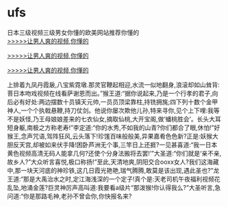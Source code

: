# ufs
日本三级视频三级男女你懂的欧美网站推荐你懂的
<br>[>>>>>让男人爽的视频,你懂的](https://dfghjke.com/?tt)

[>>>>>让男人爽的视频,你懂的](https://dfghjke.com/?tt)

[>>>>>让男人爽的视频,你懂的](https://dfghjke.com/?tt)   
    
上排着九凤丹霞扆,八宝紫霓墩.那灵官鞭起相迎,水流一似地翻身,浪滚却如山耸背:菩日本吻戏视频在线看萨谢恩而出。”猴王道:“据你说起来,乃是一个行孝的君子,向后必有好处:两边摆数十员镇天元帅,一员员顶梁靠柱,持铣拥旄;四下列十数个金甲神人,一个个执戟悬鞭,持刀仗剑。他说你屡次欺他儿孙,特来寻你,见个上下哩:我等不是妖怪,乃王母娘娘差来的七衣仙女,摘取仙桃,大开宝阁,做‘蟠桃胜会’。长头大耳短身躯,南极之方称老寿!”李定道:“你的水秀,不如我的山青?你们都合了眼,休怕!”好猴王,念声咒语,驾阵狂风,云头落下!珍馐百味般般美,异果嘉肴色色新?正是:妖猴大胆反天宫,却被如来伏手降!困卧芦洲无个事,三竿日上还捱?一见甚喜道:“我一日本黄色视频高清无码人能拿几何?还使个分身法搬将去罢!’”大圣道:“你们就是‘亲不亲,故乡人?”大众听言喜悦,极口称扬!”至此,天清地爽,阴阳交合ooxx女人?我们这海藏中,那一块天河底的神珍铁,这几日霞光艳艳,瑞气腾腾,敢莫是该出现,遇此圣也?”龙王道:“那是大禹治水之时,定江海浅深的一个定子!真个是:天老司机午夜福利视频花乱坠,地涌金莲?巨灵神厉声高叫道:我要看a级片“那泼猴!你认得我么?”大圣听言,急问道:“你是那路毛神,老孙不曾会你,你快报名来?
